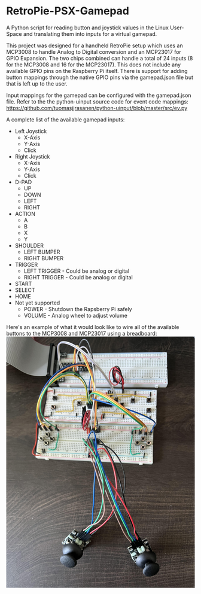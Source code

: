 # RetroPie-PSX-Gamepad
A Python script for reading button and joystick values in the Linux User-Space and translating them into inputs for a virtual gamepad.

This project was designed for a handheld RetroPie setup which uses an MCP3008 to handle Analog to Digital conversion and an MCP23017 for GPIO Expansion. The two chips combined can handle a total of 24 inputs (8 for the MCP3008 and 16 for the MCP23017). This does not include any available GPIO pins on the Raspberry Pi itself. There is support for adding button mappings through the native GPIO pins via the gamepad.json file but that is left up to the user.

Input mappings for the gamepad can be configured with the gamepad.json file.
Refer to the the python-uinput source code for event code mappings:
https://github.com/tuomasjjrasanen/python-uinput/blob/master/src/ev.py

A complete list of the available gamepad inputs:
* Left Joystick
  * X-Axis
  * Y-Axis
  * Click
* Right Joystick
  * X-Axis
  * Y-Axis
  * Click
* D-PAD
  * UP
  * DOWN
  * LEFT
  * RIGHT
* ACTION
  * A
  * B
  * X
  * Y
* SHOULDER
  * LEFT BUMPER
  * RIGHT BUMPER
* TRIGGER
  * LEFT TRIGGER - Could be analog or digital
  * RIGHT TRIGGER - Could be analog or digital
* START
* SELECT
* HOME
* Not yet supported
  * POWER - Shutdown the Rapsberry Pi safely
  * VOLUME - Analog wheel to adjust volume

Here's an example of what it would look like to wire all of the available buttons to the MCP3008 and MCP23017 using a breadboard:
![Joysicks and buttons wired up to an MCP3008 and MCP23017 respectively. Both ICs are connected to a Raspberry Pi 4 Model B](./docs/breadboard-setupjpg.jpg)